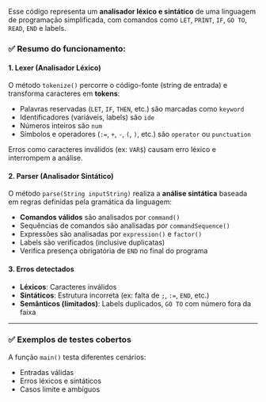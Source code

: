 
Esse código representa um **analisador léxico e sintático** de uma linguagem de programação simplificada, com comandos como `LET`, `PRINT`, `IF`, `GO TO`, `READ`, `END` e labels.

### ✅ **Resumo do funcionamento:**

#### 1. **Lexer (Analisador Léxico)**
O método `tokenize()` percorre o código-fonte (string de entrada) e transforma caracteres em **tokens**:
- Palavras reservadas (`LET`, `IF`, `THEN`, etc.) são marcadas como `keyword`
- Identificadores (variáveis, labels) são `ide`
- Números inteiros são `num`
- Símbolos e operadores (`:=`, `+`, `-`, `(`, `)`, etc.) são `operator` ou `punctuation`

Erros como caracteres inválidos (ex: `VAR$`) causam erro léxico e interrompem a análise.

#### 2. **Parser (Analisador Sintático)**
O método `parse(String inputString)` realiza a **análise sintática** baseada em regras definidas pela gramática da linguagem:
- **Comandos válidos** são analisados por `command()`
- Sequências de comandos são analisadas por `commandSequence()`
- Expressões são analisadas por `expression()` e `factor()`
- Labels são verificados (inclusive duplicatas)
- Verifica presença obrigatória de `END` no final do programa

#### 3. **Erros detectados**
- **Léxicos**: Caracteres inválidos
- **Sintáticos**: Estrutura incorreta (ex: falta de `;`, `:=`, `END`, etc.)
- **Semânticos (limitados)**: Labels duplicados, `GO TO` com número fora da faixa

---

### ✅ **Exemplos de testes cobertos**
A função `main()` testa diferentes cenários:
- Entradas válidas
- Erros léxicos e sintáticos
- Casos limite e ambíguos